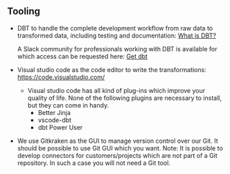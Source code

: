## Tooling

- DBT to handle the complete development workflow from raw data to transformed data, including testing and documentation: [What is DBT?](https://www.getdbt.com/product/what-is-dbt/)

  A Slack community for professionals working with DBT is available for which access can be requested here: [Get dbt](https://www.getdbt.com/community/)

- Visual studio code as the code editor to write the transformations: <https://code.visualstudio.com/>
  - Visual studio code has all kind of plug-ins which improve your quality of life. None of the following plugins are necessary to install, but they can come in handy.
    - Better Jinja
    - vscode-dbt
    - dbt Power User
- We use Gitkraken as the GUI to manage version control over our Git. It should be possible to use Git GUI which you want.
  Note: It is possible to develop connectors for customers/projects which are not part of a Git repository. In such a case you will not need a Git tool.
